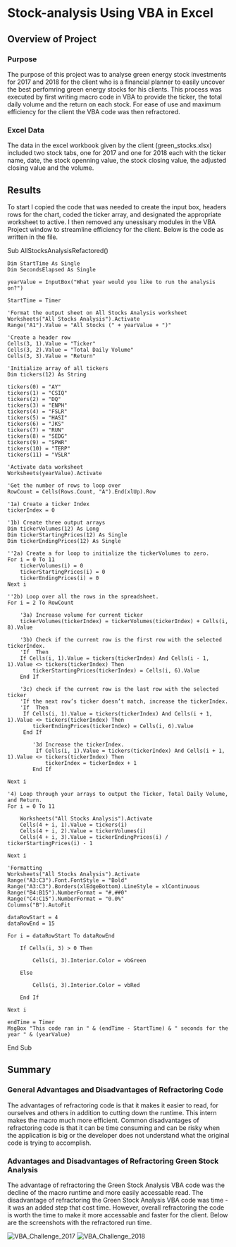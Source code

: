 # Stock-analysis Using VBA in Excel

## Overview of Project

### Purpose
The purpose of this project was to analyse green energy stock investments for 2017 and 2018 for the client who is a financial planner to easily uncover the best perfomring green energy stocks for his clients. This process was executed by first writing macro code in VBA to provide the ticker, the total daily volume and the return on each stock. For ease of use and maximum efficiency for the client the VBA code was then refractored. 

### Excel Data
The data in the excel workbook given by the client (green_stocks.xlsx) included two stock tabs, one for 2017 and one for 2018 each with the ticker name, date, the stock openning value, the stock closing value, the adjusted closing value and the volume.   

## Results
To start I copied the code that was needed to create the input box, headers rows for the chart, coded the ticker array, and designated the appropriate worksheet to active. I then removed any unessisary modules in the VBA Project window to streamline efficiency for the client. Below is the code as written in the file.

Sub AllStocksAnalysisRefactored()

    Dim StartTime As Single
    Dim SecondsElapsed As Single

    yearValue = InputBox("What year would you like to run the analysis on?")

    StartTime = Timer
    
    'Format the output sheet on All Stocks Analysis worksheet
    Worksheets("All Stocks Analysis").Activate
    Range("A1").Value = "All Stocks (" + yearValue + ")"
    
    'Create a header row
    Cells(3, 1).Value = "Ticker"
    Cells(3, 2).Value = "Total Daily Volume"
    Cells(3, 3).Value = "Return"

    'Initialize array of all tickers
    Dim tickers(12) As String
    
    tickers(0) = "AY"
    tickers(1) = "CSIQ"
    tickers(2) = "DQ"
    tickers(3) = "ENPH"
    tickers(4) = "FSLR"
    tickers(5) = "HASI"
    tickers(6) = "JKS"
    tickers(7) = "RUN"
    tickers(8) = "SEDG"
    tickers(9) = "SPWR"
    tickers(10) = "TERP"
    tickers(11) = "VSLR"
    
    'Activate data worksheet
    Worksheets(yearValue).Activate
    
    'Get the number of rows to loop over
    RowCount = Cells(Rows.Count, "A").End(xlUp).Row
    
    '1a) Create a ticker Index
    tickerIndex = 0

    '1b) Create three output arrays
    Dim tickerVolumes(12) As Long
    Dim tickerStartingPrices(12) As Single
    Dim tickerEndingPrices(12) As Single
    
    ''2a) Create a for loop to initialize the tickerVolumes to zero.
    For i = 0 To 11
        tickerVolumes(i) = 0
        tickerStartingPrices(i) = 0
        tickerEndingPrices(i) = 0
    Next i
   
    ''2b) Loop over all the rows in the spreadsheet.
    For i = 2 To RowCount
    
        '3a) Increase volume for current ticker
        tickerVolumes(tickerIndex) = tickerVolumes(tickerIndex) + Cells(i, 8).Value
        
        '3b) Check if the current row is the first row with the selected tickerIndex.
        'If  Then
        If Cells(i, 1).Value = tickers(tickerIndex) And Cells(i - 1, 1).Value <> tickers(tickerIndex) Then
            tickerStartingPrices(tickerIndex) = Cells(i, 6).Value
        End If
        
        '3c) check if the current row is the last row with the selected ticker
        'If the next row’s ticker doesn’t match, increase the tickerIndex.
        'If  Then
         If Cells(i, 1).Value = tickers(tickerIndex) And Cells(i + 1, 1).Value <> tickers(tickerIndex) Then
            tickerEndingPrices(tickerIndex) = Cells(i, 6).Value
         End If

            '3d Increase the tickerIndex.
             If Cells(i, 1).Value = tickers(tickerIndex) And Cells(i + 1, 1).Value <> tickers(tickerIndex) Then
                tickerIndex = tickerIndex + 1
            End If
    
    Next i
    
    '4) Loop through your arrays to output the Ticker, Total Daily Volume, and Return.
    For i = 0 To 11
        
        Worksheets("All Stocks Analysis").Activate
        Cells(4 + i, 1).Value = tickers(i)
        Cells(4 + i, 2).Value = tickerVolumes(i)
        Cells(4 + i, 3).Value = tickerEndingPrices(i) / tickerStartingPrices(i) - 1
        
    Next i
    
    'Formatting
    Worksheets("All Stocks Analysis").Activate
    Range("A3:C3").Font.FontStyle = "Bold"
    Range("A3:C3").Borders(xlEdgeBottom).LineStyle = xlContinuous
    Range("B4:B15").NumberFormat = "#,##0"
    Range("C4:C15").NumberFormat = "0.0%"
    Columns("B").AutoFit

    dataRowStart = 4
    dataRowEnd = 15

    For i = dataRowStart To dataRowEnd
        
        If Cells(i, 3) > 0 Then
            
            Cells(i, 3).Interior.Color = vbGreen
            
        Else
        
            Cells(i, 3).Interior.Color = vbRed
            
        End If
        
    Next i
 
    endTime = Timer
    MsgBox "This code ran in " & (endTime - StartTime) & " seconds for the year " & (yearValue)

End Sub

## Summary

### General Advantages and Disadvantages of Refractoring Code
The advantages of refractoring code is that it makes it easier to read, for ourselves and others in addition to cutting down the runtime. This intern makes the macro much more efficient. 
Common disadvantages of refractoring code is that it can be time consuming and can be risky when the application is big or the developer does not understand what the original code is trying to accomplish. 


### Advantages and Disadvantages of Refractoring Green Stock Analysis
The advantage of refractoring the Green Stock Analysis VBA code was the decline of the macro runtime and more easily accessable read. The disadvantage of refractoring the Green Stock Analysis VBA code was time - it was an added step that cost time. However, overall refractoring the code is worth the time to make it more accessable and faster for the client. Below are the screenshots with the refractored run time.

![VBA_Challenge_2017](VBA_Challenge_2017.png)
![VBA_Challenge_2018](VBA_Challenge_2018.png)




